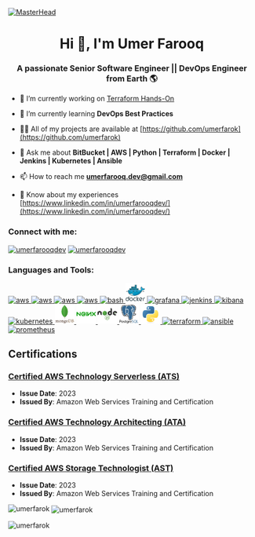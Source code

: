[![MasterHead](https://simplecoding.dev/assets/devops.gif)](https://github.com/umerfarok)
<h1 align="center">Hi 👋, I'm Umer Farooq</h1>
<h3 align="center">A passionate  Senior Software Engineer || DevOps Engineer from Earth 🌎</h3>

- 🔭 I’m currently working on [Terraform Hands-On](https://github.com/umerfarok/maxstore-infrastructure)

- 🌱 I’m currently learning **DevOps Best Practices**

<!-- - 👯 I’m looking to collaborate on [Docker and Kubernetes](https://github.com/umerfarok) -->

- 👨‍💻 All of my projects are available at [https://github.com/umerfarok](https://github.com/umerfarok)

- 💬 Ask me about **BitBucket | AWS | Python | Terraform | Docker | Jenkins | Kubernetes | Ansible**

- 📫 How to reach me **umerfarooq.dev@gmail.com**

- 📄 Know about my experiences [https://www.linkedin.com/in/umerfarooqdev/](https://www.linkedin.com/in/umerfarooqdev/)

<h3 align="left">Connect with me:</h3>
<p align="left">
<a href="https://twitter.com/umerfaroqdev" target="blank"><img align="center" src="https://raw.githubusercontent.com/rahuldkjain/github-profile-readme-generator/master/src/images/icons/Social/twitter.svg" alt="umerfarooqdev" height="30" width="40" /></a>
<a href="https://www.linkedin.com/in/umerfarooqdev/" target="blank"><img align="center" src="https://raw.githubusercontent.com/rahuldkjain/github-profile-readme-generator/master/src/images/icons/Social/linked-in-alt.svg" alt="umerfarooqdev" height="30" width="40" /></a>
</p>

<h3 align="left">Languages and Tools:</h3>

<p align="left">
    <a href="https://aws.amazon.com" target="_blank" rel="noreferrer"> 
        <img src="https://toppng.com/uploads/preview/aws-logo-amazon-web-services-ico-11562880403an9a3aaryc.png" alt="aws" width="40" height="40"/>
    </a>
    <a href="#" target="_blank" rel="noreferrer"> 
        <img src="https://www.vectorlogo.zone/logos/reactjs/reactjs-icon.svg" alt="aws" width="40" height="40"/>
    </a>
    <a href="#" target="_blank" rel="noreferrer"> 
        <img src="https://www.vectorlogo.zone/logos/javascript/javascript-vertical.svg" alt="aws" width="40" height="40"/>
    </a>
     <a href="#" target="_blank" rel="noreferrer"> 
        <img src="https://www.vectorlogo.zone/logos/nginx/nginx-icon.svg" alt="aws" width="40" height="40"/>
    </a>
    <a href="https://www.gnu.org/software/bash/" target="_blank" rel="noreferrer">
        <img src="https://www.svgrepo.com/show/353475/bash.svg" alt="bash" width="40" height="40"/>
    </a>
    <a href="https://www.docker.com/" target="_blank" rel="noreferrer">
        <img src="https://raw.githubusercontent.com/devicons/devicon/master/icons/docker/docker-original-wordmark.svg" alt="docker" width="40" height="40"/>
    </a>
    <a href="https://grafana.com" target="_blank" rel="noreferrer">
        <img src="https://www.vectorlogo.zone/logos/grafana/grafana-icon.svg" alt="grafana" width="40" height="40"/>
    </a>
    <a href="https://www.jenkins.io" target="_blank" rel="noreferrer">
        <img src="https://www.vectorlogo.zone/logos/jenkins/jenkins-icon.svg" alt="jenkins" width="40" height="40"/>
    </a>
    <a href="https://www.elastic.co/kibana" target="_blank" rel="noreferrer">
        <img src="https://www.vectorlogo.zone/logos/elasticco_kibana/elasticco_kibana-icon.svg" alt="kibana" width="40" height="40"/>
    </a>
    <a href="https://kubernetes.io" target="_blank" rel="noreferrer">
        <img src="https://www.vectorlogo.zone/logos/kubernetes/kubernetes-icon.svg" alt="kubernetes" width="40" height="40"/>
    </a>
    <a href="https://www.mongodb.com/" target="_blank" rel="noreferrer">
        <img src="https://raw.githubusercontent.com/devicons/devicon/master/icons/mongodb/mongodb-original-wordmark.svg" alt="mongodb" width="40" height="40"/>
    </a>
    <a href="https://www.nginx.com" target="_blank" rel="noreferrer">
        <img src="https://raw.githubusercontent.com/devicons/devicon/master/icons/nginx/nginx-original.svg" alt="nginx" width="40" height="40"/>
    </a>
    <a href="https://nodejs.org" target="_blank" rel="noreferrer">
        <img src="https://raw.githubusercontent.com/devicons/devicon/master/icons/nodejs/nodejs-original-wordmark.svg" alt="nodejs" width="40" height="40"/>
    </a>
    <a href="https://www.postgresql.org" target="_blank" rel="noreferrer">
        <img src="https://raw.githubusercontent.com/devicons/devicon/master/icons/postgresql/postgresql-original-wordmark.svg" alt="postgresql" width="40" height="40"/>
    </a>
    <a href="https://www.python.org" target="_blank" rel="noreferrer">
        <img src="https://raw.githubusercontent.com/devicons/devicon/master/icons/python/python-original.svg" alt="python" width="40" height="40"/>
    </a>
    <a href="https://www.terraform.io/" target="_blank" rel="noreferrer">
        <img src="https://www.svgrepo.com/show/354447/terraform-icon.svg" alt="terraform" width="40" height="40"/>
    </a>
    <a href="https://www.ansible.com/" target="_blank" rel="noreferrer">
        <img src="https://w7.pngwing.com/pngs/243/344/png-transparent-ansible-openshift-red-hat-github-management-sina-weibo-angle-text-trademark.png" alt="ansible" width="40" height="40"/>
    </a>
    <a href="https://prometheus.io/" target="_blank" rel="noreferrer">
        <img src="https://www.iconbolt.com/preview/twitter/elastic-ui-logos/prometheus.svg" alt="prometheus" width="40" height="40"/>
    </a>
</p>

## Certifications

### [Certified AWS Technology Serverless (ATS)](https://www.credly.com/badges/6404d1b8-a31a-4272-80b1-77fced7392f7/public_url)
- **Issue Date**: 2023
- **Issued By**: Amazon Web Services Training and Certification

### [Certified AWS Technology Architecting (ATA)](https://www.credly.com/badges/3aa47a27-e528-4e52-8681-bf8227cb9615/public_url)
- **Issue Date**: 2023
- **Issued By**: Amazon Web Services Training and Certification

### [Certified AWS Storage Technologist (AST)](https://www.credly.com/earner/earned/badge/372042f6-c00f-41b0-95b6-6196b72811c7)
- **Issue Date**: 2023
- **Issued By**: Amazon Web Services Training and Certification

<p><img align="left" src="https://github-readme-stats.vercel.app/api/top-langs?username=umerfarok&show_icons=true&locale=en&layout=compact" alt="umerfarok" /></p>

<p>&nbsp;<img align="center" src="https://github-readme-stats.vercel.app/api?username=umerfarok&show_icons=true&locale=en" alt="umerfarok" /></p>

<p><img align="center" src="https://github-readme-streak-stats.herokuapp.com/?user=umerfarok&" alt="umerfarok" /></p>